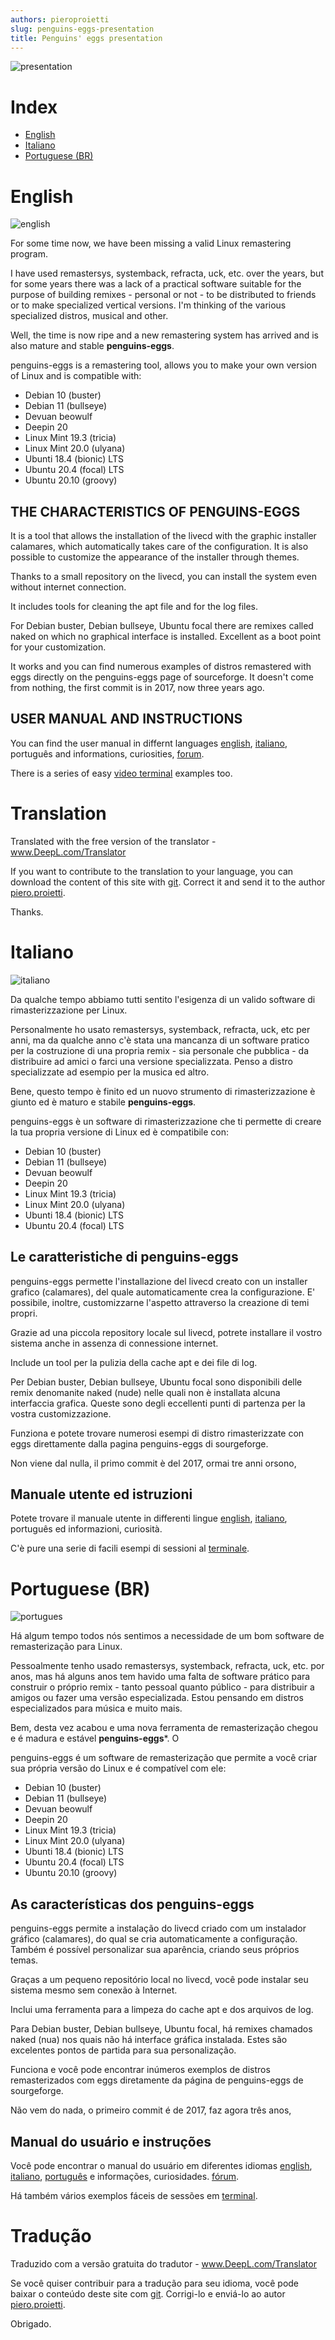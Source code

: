 ```yaml
---
authors: pieroproietti
slug: penguins-eggs-presentation
title: Penguins' eggs presentation
---
```



![presentation](/images/presentation.png)

# Index
* [English](#English)
* [Italiano](#Italiano)
* [Portuguese (BR)](#Portuguese-BR)


# English
![english](/images/flags/english.png)

For some time now, we have been missing a valid Linux remastering program.

I have used remastersys, systemback, refracta, uck, etc. over the years, but for some years there was a lack of a practical software suitable for the purpose of building remixes - personal or not - to be distributed to friends or to make specialized vertical versions. I'm thinking of the various specialized distros, musical and other.

Well, the time is now ripe and a new remastering system has arrived and is also mature and stable **penguins-eggs**.

penguins-eggs is a remastering tool, allows you to make your own version of Linux and is compatible with:

* Debian 10 (buster)
* Debian 11 (bullseye)
* Devuan beowulf
* Deepin 20
* Linux Mint 19.3 (tricia)
* Linux Mint 20.0 (ulyana)
* Ubunti 18.4 (bionic) LTS
* Ubuntu 20.4 (focal) LTS
* Ubuntu 20.10 (groovy)


## THE CHARACTERISTICS OF PENGUINS-EGGS

It is a tool that allows the installation of the livecd with the graphic installer calamares, which automatically takes care of the configuration. It is also possible to customize the appearance of the installer through themes.

Thanks to a small repository on the livecd, you can install the system even without internet connection.

It includes tools for cleaning the apt file and for the log files.

For Debian buster, Debian bullseye, Ubuntu focal there are remixes called naked on which no graphical interface is installed. Excellent as a boot point for your customization.

It works and you can find numerous examples of distros remastered with eggs directly on the penguins-eggs page of sourceforge.
It doesn't come from nothing, the first commit is in 2017, now three years ago.

## USER MANUAL AND INSTRUCTIONS
You can find the user manual in differnt languages [english](/docs/tutorial-eggs/english), [italiano](/docs/tutorial-eggs/italiano), português and informations, curiosities, [forum](https://penguins-eggs.net).

There is a series of easy [video terminal](https://penguins-eggs.net/terminal/) examples too.

# Translation
Translated with the free version of the translator - www.DeepL.com/Translator 

If you want to contribute to the translation to your language, you can download the content of this site with [git](https://github.com/pieroproietti/penguins-blog). Correct it and send it to the author [piero.proietti](mailto://piero.proietti@gmail.com).

Thanks.

# Italiano
![italiano](/images/flags/italian.webp)

Da qualche tempo abbiamo tutti sentito l'esigenza di un valido software di rimasterizzazione per Linux.

Personalmente ho usato remastersys, systemback, refracta, uck, etc per anni, ma da qualche anno c'è stata una mancanza di un software pratico per la costruzione di una propria remix - sia personale che pubblica - da distribuire ad amici o farci una versione specializzata. Penso a distro specializzate ad esempio per la musica ed altro.

Bene, questo tempo è finito ed un nuovo strumento di rimasterizzazione è giunto ed è maturo e stabile **penguins-eggs**. 

penguins-eggs è un software di rimasterizzazione che ti permette di creare la tua propria versione di Linux ed è compatibile con:

* Debian 10 (buster)
* Debian 11 (bullseye)
* Devuan beowulf
* Deepin 20
* Linux Mint 19.3 (tricia)
* Linux Mint 20.0 (ulyana)
* Ubunti 18.4 (bionic) LTS
* Ubuntu 20.4 (focal) LTS

## Le caratteristiche di penguins-eggs
penguins-eggs permette l'installazione del livecd creato con un installer grafico (calamares), del quale automaticamente crea la configurazione. E' possibile, inoltre, customizzarne l'aspetto attraverso la creazione di temi propri.

Grazie ad una piccola repository locale sul livecd, potrete installare il vostro sistema anche in assenza di connessione internet. 

Include un tool per la pulizia della cache apt e dei file di log. 

Per Debian buster, Debian bullseye, Ubuntu focal sono disponibili delle remix denomanite naked (nude) nelle quali non è installata alcuna interfaccia grafica. Queste sono degli eccellenti punti di partenza per la vostra customizzazione.

Funziona e potete trovare numerosi esempi di distro rimasterizzate con eggs direttamente dalla pagina penguins-eggs di sourgeforge. 

Non viene dal nulla, il primo commit è del 2017, ormai tre anni orsono,

## Manuale utente ed istruzioni
Potete trovare il manuale utente in differenti lingue [english](/docs/tutorial-eggs/english), [italiano](/docs/tutorial-eggs/italiano), português ed informazioni, curiosità.

C'è pure una serie di facili esempi di sessioni al [terminale](https://penguins-eggs.net/terminal/).



# Portuguese (BR)

![portugues](/images/flags/portugues.png)


Há algum tempo todos nós sentimos a necessidade de um bom software de remasterização para Linux.

Pessoalmente tenho usado remastersys, systemback, refracta, uck, etc. por anos, mas há alguns anos tem havido uma falta de software prático para construir o próprio remix - tanto pessoal quanto público - para distribuir a amigos ou fazer uma versão especializada. Estou pensando em distros especializados para música e muito mais.

Bem, desta vez acabou e uma nova ferramenta de remasterização chegou e é madura e estável **penguins-eggs***. O

penguins-eggs é um software de remasterização que permite a você criar sua própria versão do Linux e é compatível com ele:

* Debian 10 (buster)
* Debian 11 (bullseye)
* Devuan beowulf
* Deepin 20
* Linux Mint 19.3 (tricia)
* Linux Mint 20.0 (ulyana)
* Ubunti 18.4 (bionic) LTS
* Ubuntu 20.4 (focal) LTS
* Ubuntu 20.10 (groovy)

## As características dos penguins-eggs

penguins-eggs permite a instalação do livecd criado com um instalador gráfico (calamares), do qual se cria automaticamente a configuração. Também é possível personalizar sua aparência, criando seus próprios temas.

Graças a um pequeno repositório local no livecd, você pode instalar seu sistema mesmo sem conexão à Internet. 

Inclui uma ferramenta para a limpeza do cache apt e dos arquivos de log. 

Para Debian buster, Debian bullseye, Ubuntu focal, há remixes chamados naked (nua) nos quais não há interface gráfica instalada. Estes são excelentes pontos de partida para sua personalização.

Funciona e você pode encontrar inúmeros exemplos de distros remasterizados com eggs diretamente da página de penguins-eggs de sourgeforge. 

Não vem do nada, o primeiro commit é de 2017, faz agora três anos,

## Manual do usuário e instruções
Você pode encontrar o manual do usuário em diferentes idiomas [english](/docs/tutorial-eggs/english), [italiano](/docs/tutorial-eggs/italiano), [português](/docs/tutorial-eggs/italiano) e informações, curiosidades. [fórum](https://penguins-eggs.net).

Há também vários exemplos fáceis de sessões em [terminal](https://penguins-eggs.net/terminal/).

# Tradução
Traduzido com a versão gratuita do tradutor - www.DeepL.com/Translator 

Se você quiser contribuir para a tradução para seu idioma, você pode baixar o conteúdo deste site com [git](https://github.com/pieroproietti/penguins-blog). Corrigi-lo e enviá-lo ao autor [piero.proietti](mailto://piero.proietti@gmail.com).

Obrigado.
